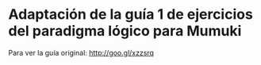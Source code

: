 # Adaptación de la guía 1 de ejercicios del paradigma lógico para Mumuki

Para ver la guía original: http://goo.gl/xzzsrq
